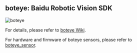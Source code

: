 ## boteye: Baidu Robotic Vision SDK ##
![boteye](https://ibb.co/eKbKYK)

For details, please refer to [boteye Wiki](https://github.com/baidu/boteye/wiki).

For hardware and firmware of boteye sensors, please refer to [boteye_sensor](https://github.com/baidu/boteye_sensor).
